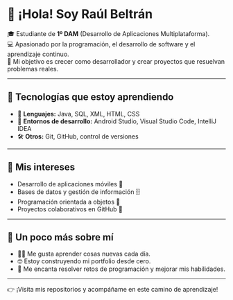 # 👋 ¡Hola! Soy Raúl Beltrán

🎓 Estudiante de **1º DAM** (Desarrollo de Aplicaciones Multiplataforma).  
💻 Apasionado por la programación, el desarrollo de software y el aprendizaje continuo.  
🚀 Mi objetivo es crecer como desarrollador y crear proyectos que resuelvan problemas reales.  

---

## 🔧 Tecnologías que estoy aprendiendo
- 🌱 **Lenguajes:** Java, SQL, XML, HTML, CSS  
- 📱 **Entornos de desarrollo:** Android Studio, Visual Studio Code, IntelliJ IDEA  
- 🛠️ **Otros:** Git, GitHub, control de versiones  

---

## 📌 Mis intereses
- Desarrollo de aplicaciones móviles 📱  
- Bases de datos y gestión de información 🗄️  
- Programación orientada a objetos 🔑  
- Proyectos colaborativos en GitHub 🤝  


---

## 🌟 Un poco más sobre mí
- 🚴‍♂️ Me gusta aprender cosas nuevas cada día.  
- 🤓 Estoy construyendo mi portfolio desde cero.  
- 🧩 Me encanta resolver retos de programación y mejorar mis habilidades.  

---

👉 ¡Visita mis repositorios y acompáñame en este camino de aprendizaje!  
